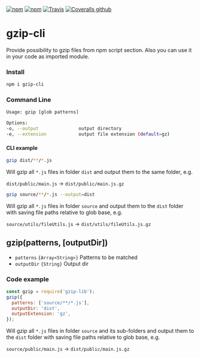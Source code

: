 [![npm](https://img.shields.io/npm/v/gzip-cli.svg)](https://www.npmjs.com/package/gzip-cli)
[![npm](https://img.shields.io/npm/dm/gzip-cli.svg)](https://www.npmjs.com/package/gzip-cli)
[![Travis](https://img.shields.io/travis/pakhuta/gzip-cli.svg)](https://travis-ci.org/pakhuta/gzip-cli)
[![Coveralls github](https://img.shields.io/coveralls/github/pakhuta/gzip-cli.svg)](https://coveralls.io/github/pakhuta/gzip-cli?branch=master)


# gzip-cli
Provide possibility to gzip files from npm script section. Also you can use it in your code as imported module.

### Install

```bash
npm i gzip-cli
```
### Command Line

```bash
Usage: gzip [glob patterns]

Options:
-o, --output               output directory
-e, --extension            output file extension (default=gz)
```

#### CLI example
```bash
gzip dist/**/*.js
```
Will gzip all `*.js` files in folder `dist` and output them to the same folder, e.g.

`dist/public/main.js` -> `dist/public/main.js.gz`

```bash
gzip source/**/*.js --output=dist
```
Will gzip all `*.js` files in folder `source` and output them to the `dist` folder with saving file paths relative to glob base, e.g.

`source/utils/fileUtils.js` -> `dist/utils/fileUtils.js.gz`

## gzip(patterns, [outputDir])

* `patterns` `{Array<String>}` Patterns to be matched
* `outputDir` `{String}` Output dir

### Code example
```javascript
const gzip = require('gzip-lib');
gzip({
  patterns: ['source/**/*.js'],
  outputDir: 'dist',
  outputExtension: 'gz',
});
```
Will gzip all `*.js` files in folder `source` and its sub-folders and output them to the `dist` folder with saving file paths relative to glob base, e.g.

`source/public/main.js` -> `dist/public/main.js.gz`
